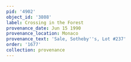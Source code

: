 ```yaml
---
pid: '4902'
object_id: '3808'
label: Crossing in the Forest
provenance_date: Jun 15 1990
provenance_location: Monaco
provenance_text: 'Sale, Sotheby''s, Lot #237'
order: '1677'
collection: provenance
---
```

